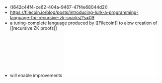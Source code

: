 - ((642c44f4-ce62-404a-9467-47f4e68044d2))
- https://filecoin.io/blog/posts/introducing-lurk-a-programming-language-for-recursive-zk-snarks/?s=09
- a turing-complete language produced by [[Filecoin]] to alow creation of [[recursive ZK proofs]]
- will enable improvements ![filecoin hierarchical conesnsus specification](../assets/b1_1680622666525_0.pdf)